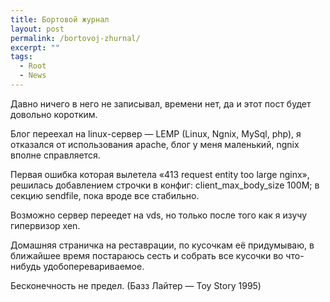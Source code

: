 ```yaml
---
title: Бортовой журнал
layout: post
permalink: /bortovoj-zhurnal/
excerpt: ""
tags:
  - Root
  - News
---
```

Давно ничего в него не записывал, времени нет, да и этот пост будет довольно коротким.

<!--more-->Блог переехал на linux-сервер &#8212; LEMP (Linux, Ngnix, MySql, php), я отказался от использования apache, блог у меня маленький, ngnix вполне справляется.

Первая ошибка которая вылетела «413 request entity too large nginx», решилась добавлением строчки в конфиг: client\_max\_body_size 100M; в секцию sendfile, пока вроде все стабильно.

Возможно сервер переедет на vds, но только после того как я изучу гипервизор xen.

Домашняя страничка на реставрации, по кусочкам её придумываю, в ближайшее время постараюсь сесть и собрать все кусочки во что-нибудь удобоперевариваемое.

Бесконечность не предел. (Базз Лайтер &#8212; Toy Story 1995)
